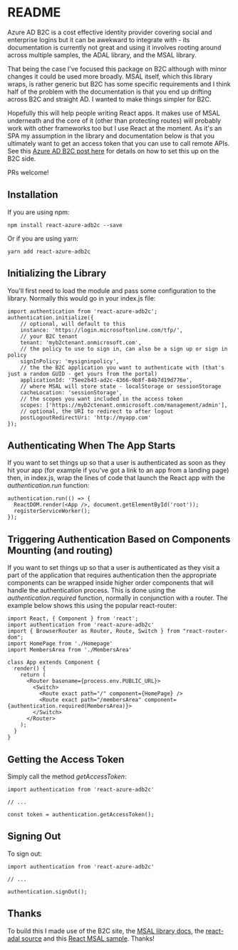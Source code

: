 # README

Azure AD B2C is a cost effective identity provider covering social and enterprise logins but it can be awekward to integrate with - its documentation is currently not great and using it involves rooting around across multiple samples, the ADAL library, and the MSAL library.

That being the case I've focused this package on B2C although with minor changes it could be used more broadly. MSAL itself, which this library wraps, is rather generic but B2C has some specific requirements and I think half of the problem with the documentation is that you end up drifting across B2C and straight AD. I wanted to make things simpler for B2C.

Hopefully this will help people writing React apps. It makes use of MSAL underneath and the core of it (other than protecting routes) will probably work with other frameworks too but I use React at the moment. As it's an SPA my assumption in the library and documentation below is that you ultimately want to get an access token that you can use to call remote APIs. See this [Azure AD B2C post here](https://docs.microsoft.com/en-us/azure/active-directory-b2c/active-directory-b2c-access-tokens) for details on how to set this up on the B2C side.

PRs welcome!

## Installation

If you are using npm:

    npm install react-azure-adb2c --save

Or if you are using yarn:

    yarn add react-azure-adb2c

## Initializing the Library

You'll first need to load the module and pass some configuration to the library. Normally this would go in your index.js file:

    import authentication from 'react-azure-adb2c';
    authentication.initialize({
        // optional, will default to this
        instance: 'https://login.microsoftonline.com/tfp/', 
        // your B2C tenant
        tenant: 'myb2ctenant.onmicrosoft.com',
        // the policy to use to sign in, can also be a sign up or sign in policy
        signInPolicy: 'mysigninpolicy',
        // the the B2C application you want to authenticate with (that's just a random GUID - get yours from the portal)
        applicationId: '75ee2b43-ad2c-4366-9b8f-84b7d19d776e',
        // where MSAL will store state - localStorage or sessionStorage
        cacheLocation: 'sessionStorage',
        // the scopes you want included in the access token
        scopes: ['https://myb2ctenant.onmicrosoft.com/management/admin'],
        // optional, the URI to redirect to after logout
        postLogoutRedirectUri: 'http://myapp.com'
    });
    
## Authenticating When The App Starts

If you want to set things up so that a user is authenticated as soon as they hit your app (for example if you've got a link to an app from a landing page) then, in index.js, wrap the lines of code that launch the React app with the _authentication.run_ function:

    authentication.run(() => {
      ReactDOM.render(<App />, document.getElementById('root'));
      registerServiceWorker();  
    });

## Triggering Authentication Based on Components Mounting (and routing)

If you want to set things up so that a user is authenticated as they visit a part of the application that requires authentication then the appropriate components can be wrapped inside higher order components that will handle the authentication process. This is done using the _authentication.required_ function, normally in conjunction with a router. The example below shows this using the popular react-router:

    import React, { Component } from 'react';
    import authentication from 'react-azure-adb2c'
    import { BrowserRouter as Router, Route, Switch } from "react-router-dom";
    import HomePage from './Homepage'
    import MembersArea from './MembersArea'
    
    class App extends Component {
      render() {
        return (
          <Router basename={process.env.PUBLIC_URL}>
            <Switch>
              <Route exact path="/" component={HomePage} />
              <Route exact path="/membersArea" component={authentication.required(MembersArea)}>
            </Switch>
          </Router>
        );
      }
    }

## Getting the Access Token

Simply call the method _getAccessToken_:

    import authentication from 'react-azure-adb2c'

    // ...

    const token = authentication.getAccessToken();

## Signing Out

To sign out:

    import authentication from 'react-azure-adb2c'

    // ...

    authentication.signOut();

## Thanks

To build this I made use of the B2C site, the [MSAL library docs](https://github.com/AzureAD/microsoft-authentication-library-for-js), the [react-adal source](https://github.com/salvoravida/react-adal) and this [React MSAL sample](https://github.com/sunilbandla/react-msal-sample). Thanks!
